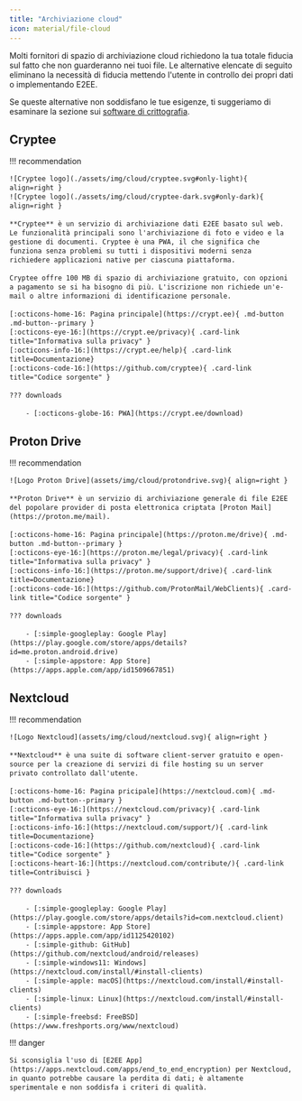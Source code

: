 ```yaml
---
title: "Archiviazione cloud"
icon: material/file-cloud
---
```


Molti fornitori di spazio di archiviazione cloud richiedono la tua totale fiducia sul fatto che non guarderanno nei tuoi file. Le alternative elencate di seguito eliminano la necessità di fiducia mettendo l'utente in controllo dei propri dati o implementando E2EE.

Se queste alternative non soddisfano le tue esigenze, ti suggeriamo di esaminare la sezione sui [software di crittografia](encryption.md).

## Cryptee

!!! recommendation

    ![Cryptee logo](./assets/img/cloud/cryptee.svg#only-light){ align=right }
    ![Cryptee logo](./assets/img/cloud/cryptee-dark.svg#only-dark){ align=right }
    
    **Cryptee** è un servizio di archiviazione dati E2EE basato sul web. Le funzionalità principali sono l'archiviazione di foto e video e la gestione di documenti. Cryptee è una PWA, il che significa che funziona senza problemi su tutti i dispositivi moderni senza richiedere applicazioni native per ciascuna piattaforma.
    
    Cryptee offre 100 MB di spazio di archiviazione gratuito, con opzioni a pagamento se si ha bisogno di più. L'iscrizione non richiede un'e-mail o altre informazioni di identificazione personale.
    
    [:octicons-home-16: Pagina principale](https://crypt.ee){ .md-button .md-button--primary }
    [:octicons-eye-16:](https://crypt.ee/privacy){ .card-link title="Informativa sulla privacy" }
    [:octicons-info-16:](https://crypt.ee/help){ .card-link title=Documentazione}
    [:octicons-code-16:](https://github.com/cryptee){ .card-link title="Codice sorgente" }
    
    ??? downloads
    
        - [:octicons-globe-16: PWA](https://crypt.ee/download)

## Proton Drive

!!! recommendation

    ![Logo Proton Drive](assets/img/cloud/protondrive.svg){ align=right }
    
    **Proton Drive** è un servizio di archiviazione generale di file E2EE del popolare provider di posta elettronica criptata [Proton Mail](https://proton.me/mail).
    
    [:octicons-home-16: Pagina principale](https://proton.me/drive){ .md-button .md-button--primary }
    [:octicons-eye-16:](https://proton.me/legal/privacy){ .card-link title="Informativa sulla privacy" }
    [:octicons-info-16:](https://proton.me/support/drive){ .card-link title=Documentazione}
    [:octicons-code-16:](https://github.com/ProtonMail/WebClients){ .card-link title="Codice sorgente" }
    
    ??? downloads
    
        - [:simple-googleplay: Google Play](https://play.google.com/store/apps/details?id=me.proton.android.drive)
        - [:simple-appstore: App Store](https://apps.apple.com/app/id1509667851)

## Nextcloud

!!! recommendation

    ![Logo Nextcloud](assets/img/cloud/nextcloud.svg){ align=right }
    
    **Nextcloud** è una suite di software client-server gratuito e open-source per la creazione di servizi di file hosting su un server privato controllato dall'utente.
    
    [:octicons-home-16: Pagina pricipale](https://nextcloud.com){ .md-button .md-button--primary }
    [:octicons-eye-16:](https://nextcloud.com/privacy){ .card-link title="Informativa sulla privacy" }
    [:octicons-info-16:](https://nextcloud.com/support/){ .card-link title=Documentazione}
    [:octicons-code-16:](https://github.com/nextcloud){ .card-link title="Codice sorgente" }
    [:octicons-heart-16:](https://nextcloud.com/contribute/){ .card-link title=Contribuisci }
    
    ??? downloads
    
        - [:simple-googleplay: Google Play](https://play.google.com/store/apps/details?id=com.nextcloud.client)
        - [:simple-appstore: App Store](https://apps.apple.com/app/id1125420102)
        - [:simple-github: GitHub](https://github.com/nextcloud/android/releases)
        - [:simple-windows11: Windows](https://nextcloud.com/install/#install-clients)
        - [:simple-apple: macOS](https://nextcloud.com/install/#install-clients)
        - [:simple-linux: Linux](https://nextcloud.com/install/#install-clients)
        - [:simple-freebsd: FreeBSD](https://www.freshports.org/www/nextcloud)

!!! danger

    Si sconsiglia l'uso di [E2EE App](https://apps.nextcloud.com/apps/end_to_end_encryption) per Nextcloud, in quanto potrebbe causare la perdita di dati; è altamente sperimentale e non soddisfa i criteri di qualità.
